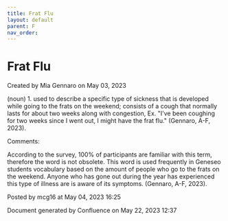 ```yaml
---
title: Frat Flu
layout: default
parent: F
nav_order:
---
```


# Frat Flu

Created by  Mia Gennaro on May 03, 2023

(noun) 1. used to describe a specific type of sickness that is developed while going to the frats on the weekend; consists of a cough that normally lasts for about two weeks along with congestion, Ex. &quot;I've been coughing for two weeks since I went out, I might have the frat flu.&quot; (Gennaro, A-F, 2023). 

Comments:

According to the survey, 100% of participants are familiar with this term, therefore the word is not obsolete. This word is used frequently in Geneseo students vocabulary based on the amount of people who go to the frats on the weekend. Anyone who has gone out during the year has experienced this type of illness are is aware of its symptoms. (Gennaro, A-F, 2023). 

Posted by mcg16 at May 04, 2023 16:25

Document generated by Confluence on May 22, 2023 12:37


